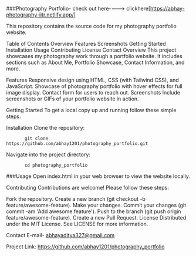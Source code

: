 ###Photography Portfolio- check out here----> clickhere[https://abhay-photography-iitr.netlify.app/]

This repository contains the source code for my photography portfolio website.

Table of Contents
Overview
Features
Screenshots
Getting Started
Installation
Usage
Contributing
License
Contact
Overview
This project showcases my photography work through a portfolio website. It includes sections such as About Me, Portfolio Showcase, Contact Information, and more.

Features
Responsive design using HTML, CSS (with Tailwind CSS), and JavaScript.
Showcase of photography portfolio with hover effects for full image display.
Contact form for users to reach out.
Screenshots
Include screenshots or GIFs of your portfolio website in action.

Getting Started
To get a local copy up and running follow these simple steps.

Installation
Clone the repository:


           git clone https://github.com/abhay1201/photography_portfolio.git
Navigate into the project directory:
         
           cd photography_portfolio

###Usage
Open index.html in your web browser to view the website locally.

Contributing
Contributions are welcome! Please follow these steps:

Fork the repository.
Create a new branch (git checkout -b feature/awesome-feature).
Make your changes.
Commit your changes (git commit -am 'Add awesome feature').
Push to the branch (git push origin feature/awesome-feature).
Create a new Pull Request.
License
Distributed under the MIT License. See LICENSE for more information.

Contact
E-mail- abhayaditya327@gmail.com

Project Link: https://github.com/abhay1201/photography_portfolio
